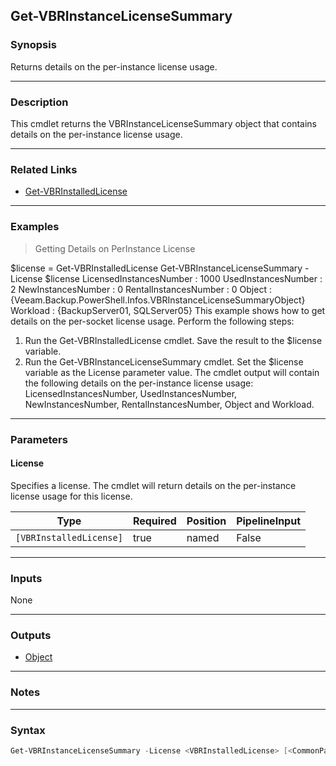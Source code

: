 Get-VBRInstanceLicenseSummary
-----------------------------

### Synopsis
Returns details on the per-instance license usage.

---

### Description

This cmdlet returns the VBRInstanceLicenseSummary object that contains details on the per-instance license usage.

---

### Related Links
* [Get-VBRInstalledLicense](Get-VBRInstalledLicense)

---

### Examples
> Getting Details on PerInstance License

$license = Get-VBRInstalledLicense
Get-VBRInstanceLicenseSummary -License $license
LicensedInstancesNumber : 1000
UsedInstancesNumber     : 2
NewInstancesNumber      : 0
RentalInstancesNumber   : 0
Object                  : {Veeam.Backup.PowerShell.Infos.VBRInstanceLicenseSummaryObject}
Workload                : {BackupServer01, SQLServer05}
This example shows how to get details on the per-socket license usage.
Perform the following steps:
1. Run the Get-VBRInstalledLicense cmdlet. Save the result to the $license variable.
2. Run the Get-VBRInstanceLicenseSummary cmdlet. Set the $license variable as the License parameter value.
The cmdlet output will contain the following details on the per-instance license usage: LicensedInstancesNumber, UsedInstancesNumber, NewInstancesNumber, RentalInstancesNumber, Object and Workload.

---

### Parameters
#### **License**
Specifies a license. The cmdlet will return details on the per-instance license usage for this license.

|Type                   |Required|Position|PipelineInput|
|-----------------------|--------|--------|-------------|
|`[VBRInstalledLicense]`|true    |named   |False        |

---

### Inputs
None

---

### Outputs
* [Object](https://learn.microsoft.com/en-us/dotnet/api/System.Object)

---

### Notes

---

### Syntax
```PowerShell
Get-VBRInstanceLicenseSummary -License <VBRInstalledLicense> [<CommonParameters>]
```

